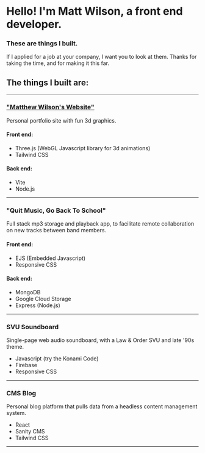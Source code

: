 # Hello! I'm Matt Wilson, a front end developer.
### These are things I built.
If I applied for a job at your company,  I want you to look at them.
Thanks for taking the time, and for making it this far.

## The things I built are:
---

### ["Matthew Wilson's Website"](https://github.com/slaterduskinwilson)
Personal portfolio site with fun 3d graphics.
#### Front end:
- Three.js (WebGL Javascript library for 3d animations)
- Tailwind CSS
#### Back end:
- Vite
- Node.js

---
### "Quit Music, Go Back To School"
Full stack mp3 storage and playback app, to facilitate remote collaboration on new tracks between band members.
#### Front end:
- EJS (Embedded Javascript)
- Responsive CSS

#### Back end:
- MongoDB
- Google Cloud Storage
- Express (Node.js)
---
### SVU Soundboard
Single-page web audio soundboard, with a Law & Order SVU and late '90s theme.
- Javascript (try the Konami Code)
- Firebase
- Responsive CSS
---
### CMS Blog
Personal blog platform that pulls data from a headless content management system.
- React
- Sanity CMS
- Tailwind CSS
---

